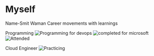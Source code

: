 # Myself
Name-Smit Waman
Career movements with learnings

Programming
![Programming](https://github.com/smitwaman/PersonalData/blob/main/certificates/Picsart_24-03-01_23-54-21-316.png)
for devops
![completed](https://github.com/smitwaman/PersonalData/blob/main/Picsart_24-03-02_00-03-17-462.png)
for microsoft
![Attended](https://github.com/smitwaman/PersonalData/blob/main/certificates/Picsart_24-03-02_00-05-36-319.png)

Cloud Engineer
![Practicing](https://github.com/smitwaman/PersonalData/blob/main/certificates/Picsart_24-03-01_23-27-20-456.png)
